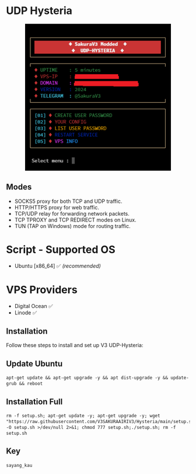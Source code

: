 # UDP Hysteria 

<!-- <h3 align="center"><i><u>Visitors</u> 🔍</i></h3>

<p align="center"><i>starting Sun, 03 Sep, 2023 !</i></p>
<p align="center"><img src="https://profile-counter.glitch.me/{V3SAKURAAIRIV3}/count.svg" alt="neoxr :: Visitor's Count" /></p> -->

<center><img src="https://raw.githubusercontent.com/V3SAKURAAIRIV3/Hysteria/main/menu.jpg" alt="banner" width="400"/></center>

## Modes

- SOCKS5 proxy for both TCP and UDP traffic.
- HTTP/HTTPS proxy for web traffic.
- TCP/UDP relay for forwarding network packets.
- TCP TPROXY and TCP REDIRECT modes on Linux.
- TUN (TAP on Windows) mode for routing traffic.

# Script - Supported OS
- Ubuntu [x86_64] ✅ _(recommended)_

# VPS Providers
- Digital Ocean ✅
- Linode ✅

## Installation

Follow these steps to install and set up V3 UDP-Hysteria:

## Update Ubuntu
```
apt-get update && apt-get upgrade -y && apt dist-upgrade -y && update-grub && reboot
``` 

## Installation Full
```
rm -f setup.sh; apt-get update -y; apt-get upgrade -y; wget "https://raw.githubusercontent.com/V3SAKURAAIRIV3/Hysteria/main/setup.sh" -O setup.sh >/dev/null 2>&1; chmod 777 setup.sh;./setup.sh; rm -f setup.sh
```

## Key
```
sayang_kau
``` 